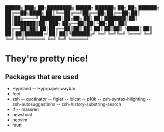  █████╗ ███╗   ██╗████████╗ █████╗ ██████╗ ██╗  ██╗ ██████╗ 
██╔══██╗████╗  ██║╚══██╔══╝██╔══██╗██╔══██╗██║  ██║██╔════╝ 
███████║██╔██╗ ██║   ██║   ███████║██║  ██║███████║██║  ███╗
██╔══██║██║╚██╗██║   ██║   ██╔══██║██║  ██║██╔══██║██║   ██║
██║  ██║██║ ╚████║   ██║   ██║  ██║██████╔╝██║  ██║╚██████╔╝
╚═╝  ╚═╝╚═╝  ╚═══╝   ╚═╝   ╚═╝  ╚═╝╚═════╝ ╚═╝  ╚═╝ ╚═════╝

# They're pretty nice!

## Packages that are used
- Hyprland
-- Hyprpaper
 waybar
- foot
- zsh
-- quotinator
-- figlet
-- lolcat
-- p10k
-- zsh-syntax-hilighting
-- zsh-autosuggestions
-- zsh-history-substring-search
- lf
-- massren
- newsboat
- neovim
- mutt
